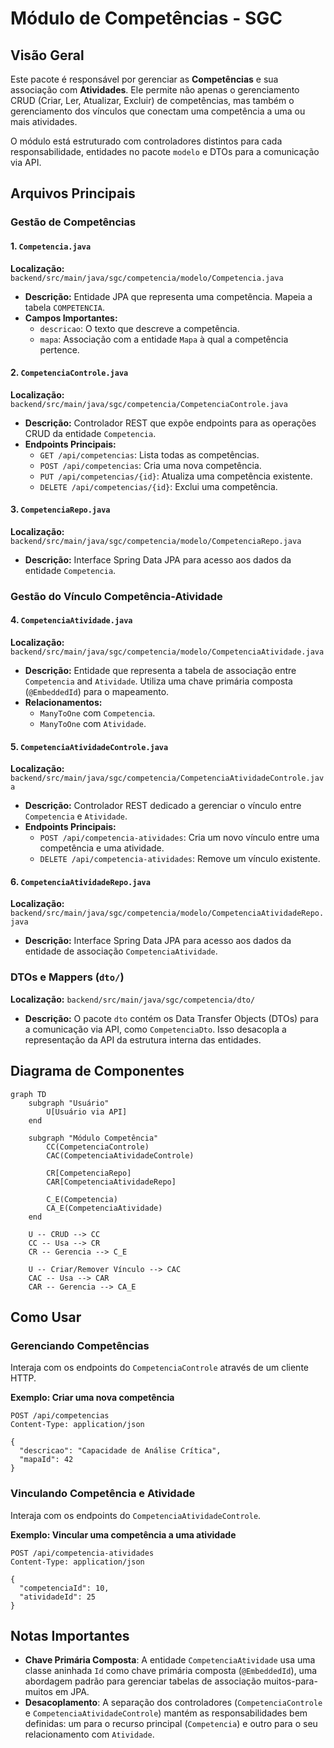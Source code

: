 # Módulo de Competências - SGC

## Visão Geral
Este pacote é responsável por gerenciar as **Competências** e sua associação com **Atividades**. Ele permite não apenas o gerenciamento CRUD (Criar, Ler, Atualizar, Excluir) de competências, mas também o gerenciamento dos vínculos que conectam uma competência a uma ou mais atividades.

O módulo está estruturado com controladores distintos para cada responsabilidade, entidades no pacote `modelo` e DTOs para a comunicação via API.

## Arquivos Principais

### Gestão de Competências

#### 1. `Competencia.java`
**Localização:** `backend/src/main/java/sgc/competencia/modelo/Competencia.java`
- **Descrição:** Entidade JPA que representa uma competência. Mapeia a tabela `COMPETENCIA`.
- **Campos Importantes:**
  - `descricao`: O texto que descreve a competência.
  - `mapa`: Associação com a entidade `Mapa` à qual a competência pertence.

#### 2. `CompetenciaControle.java`
**Localização:** `backend/src/main/java/sgc/competencia/CompetenciaControle.java`
- **Descrição:** Controlador REST que expõe endpoints para as operações CRUD da entidade `Competencia`.
- **Endpoints Principais:**
  - `GET /api/competencias`: Lista todas as competências.
  - `POST /api/competencias`: Cria uma nova competência.
  - `PUT /api/competencias/{id}`: Atualiza uma competência existente.
  - `DELETE /api/competencias/{id}`: Exclui uma competência.

#### 3. `CompetenciaRepo.java`
**Localização:** `backend/src/main/java/sgc/competencia/modelo/CompetenciaRepo.java`
- **Descrição:** Interface Spring Data JPA para acesso aos dados da entidade `Competencia`.

### Gestão do Vínculo Competência-Atividade

#### 4. `CompetenciaAtividade.java`
**Localização:** `backend/src/main/java/sgc/competencia/modelo/CompetenciaAtividade.java`
- **Descrição:** Entidade que representa a tabela de associação entre `Competencia` and `Atividade`. Utiliza uma chave primária composta (`@EmbeddedId`) para o mapeamento.
- **Relacionamentos:**
  - `ManyToOne` com `Competencia`.
  - `ManyToOne` com `Atividade`.

#### 5. `CompetenciaAtividadeControle.java`
**Localização:** `backend/src/main/java/sgc/competencia/CompetenciaAtividadeControle.java`
- **Descrição:** Controlador REST dedicado a gerenciar o vínculo entre `Competencia` e `Atividade`.
- **Endpoints Principais:**
  - `POST /api/competencia-atividades`: Cria um novo vínculo entre uma competência e uma atividade.
  - `DELETE /api/competencia-atividades`: Remove um vínculo existente.

#### 6. `CompetenciaAtividadeRepo.java`
**Localização:** `backend/src/main/java/sgc/competencia/modelo/CompetenciaAtividadeRepo.java`
- **Descrição:** Interface Spring Data JPA para acesso aos dados da entidade de associação `CompetenciaAtividade`.

### DTOs e Mappers (`dto/`)
**Localização:** `backend/src/main/java/sgc/competencia/dto/`
- **Descrição:** O pacote `dto` contém os Data Transfer Objects (DTOs) para a comunicação via API, como `CompetenciaDto`. Isso desacopla a representação da API da estrutura interna das entidades.

## Diagrama de Componentes
```mermaid
graph TD
    subgraph "Usuário"
        U[Usuário via API]
    end

    subgraph "Módulo Competência"
        CC(CompetenciaControle)
        CAC(CompetenciaAtividadeControle)

        CR[CompetenciaRepo]
        CAR[CompetenciaAtividadeRepo]

        C_E(Competencia)
        CA_E(CompetenciaAtividade)
    end

    U -- CRUD --> CC
    CC -- Usa --> CR
    CR -- Gerencia --> C_E

    U -- Criar/Remover Vínculo --> CAC
    CAC -- Usa --> CAR
    CAR -- Gerencia --> CA_E
```

## Como Usar

### Gerenciando Competências
Interaja com os endpoints do `CompetenciaControle` através de um cliente HTTP.

**Exemplo: Criar uma nova competência**
```http
POST /api/competencias
Content-Type: application/json

{
  "descricao": "Capacidade de Análise Crítica",
  "mapaId": 42
}
```

### Vinculando Competência e Atividade
Interaja com os endpoints do `CompetenciaAtividadeControle`.

**Exemplo: Vincular uma competência a uma atividade**
```http
POST /api/competencia-atividades
Content-Type: application/json

{
  "competenciaId": 10,
  "atividadeId": 25
}
```

## Notas Importantes
- **Chave Primária Composta**: A entidade `CompetenciaAtividade` usa uma classe aninhada `Id` como chave primária composta (`@EmbeddedId`), uma abordagem padrão para gerenciar tabelas de associação muitos-para-muitos em JPA.
- **Desacoplamento**: A separação dos controladores (`CompetenciaControle` e `CompetenciaAtividadeControle`) mantém as responsabilidades bem definidas: um para o recurso principal (`Competencia`) e outro para o seu relacionamento com `Atividade`.